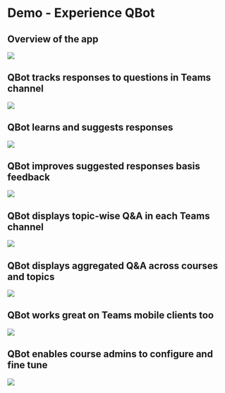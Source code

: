 # Demo - Experience QBot
## Overview of the app
![](images/QBotOverview.gif)

## QBot tracks responses to questions in Teams channel
![](images/QBotTrackingResponse.gif)

## QBot learns and suggests responses
![](images/QBotLearnsandSuggests.gif)

## QBot improves suggested responses basis feedback
![](images/QBotImprovesSuggestions.gif)

## QBot displays topic-wise Q&A in each Teams channel
![](images/QBotChannelTab.gif)

## QBot displays aggregated Q&A across courses and topics
![](images/QBotPersonallTab.gif)

## QBot works great on Teams mobile clients too
![](images/QBotMobile.gif)

## QBot enables course admins to configure and fine tune
![](images/QBotAdminControls.gif)
